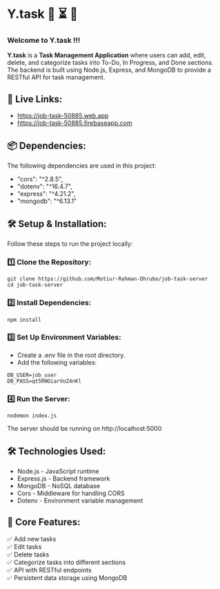 # Y.task 📝 ⏳ 📅

### Welcome to Y.task !!!

**Y.task** is a **Task Management Application** where users can add, edit, delete, and categorize tasks into To-Do, In Progress, and Done sections. The backend is built using Node.js, Express, and MongoDB to provide a RESTful API for task management.

## 🔗 Live Links:

- https://job-task-50885.web.app
- https://job-task-50885.firebaseapp.com

## 📦 Dependencies:

The following dependencies are used in this project:

- "cors": "^2.8.5",
- "dotenv": "^16.4.7",
- "express": "^4.21.2",
- "mongodb": "^6.13.1"

## 🛠️ Setup & Installation:

Follow these steps to run the project locally:

### 1️⃣ Clone the Repository:

```
git clone https://github.com/Motiur-Rahman-Dhrubo/job-task-server
cd job-task-server
```

### 2️⃣ Install Dependencies:

```
npm install
```

### 3️⃣ Set Up Environment Variables:

- Create a .env file in the root directory.
- Add the following variables:

```
DB_USER=job_user
DB_PASS=qt5RNOiarVoZ4nKl
```

### 4️⃣ Run the Server:

```
nodemon index.js
```

The server should be running on http://localhost:5000

## 🛠️ Technologies Used:

- Node.js - JavaScript runtime
- Express.js - Backend framework
- MongoDB - NoSQL database
- Cors - Middleware for handling CORS
- Dotenv - Environment variable management

## 📌 Core Features:

✅ Add new tasks <br>
✅ Edit tasks <br>
✅ Delete tasks <br>
✅ Categorize tasks into different sections <br>
✅ API with RESTful endpoints <br>
✅ Persistent data storage using MongoDB
